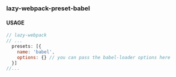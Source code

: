 
### lazy-webpack-preset-babel

#### USAGE
``` javascript
// lazy-webpack
// ...
  presets: [{
    name: 'babel',
    options: {} // you can pass the babel-loader options here
  }]
//...
```
